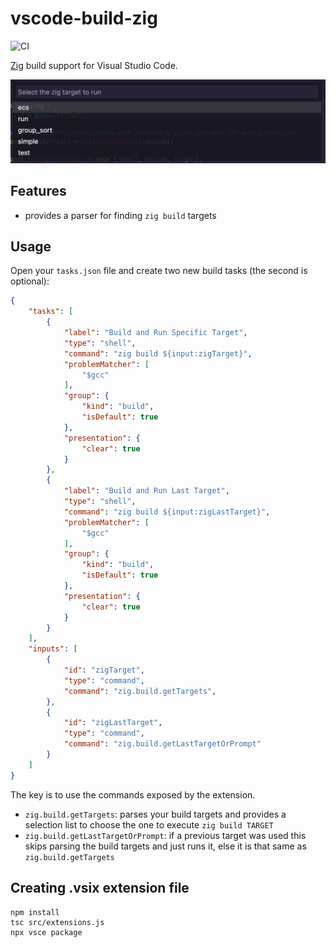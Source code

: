 # vscode-build-zig

![CI](https://img.shields.io/github/workflow/status/ziglang/vscode-zig/CI.svg)

[Zig](http://ziglang.org/) build support for Visual Studio Code.

![](./images/example.png)

## Features

 - provides a parser for finding `zig build` targets

## Usage

Open your `tasks.json` file and create two new build tasks (the second is optional):

```json
{
    "tasks": [
        {
            "label": "Build and Run Specific Target",
            "type": "shell",
            "command": "zig build ${input:zigTarget}",
            "problemMatcher": [
                "$gcc"
            ],
            "group": {
                "kind": "build",
                "isDefault": true
            },
            "presentation": {
                "clear": true
            }
        },
        {
            "label": "Build and Run Last Target",
            "type": "shell",
            "command": "zig build ${input:zigLastTarget}",
            "problemMatcher": [
                "$gcc"
            ],
            "group": {
                "kind": "build",
                "isDefault": true
            },
            "presentation": {
                "clear": true
            }
        }
    ],
    "inputs": [
        {
            "id": "zigTarget",
            "type": "command",
            "command": "zig.build.getTargets",
        },
        {
            "id": "zigLastTarget",
            "type": "command",
            "command": "zig.build.getLastTargetOrPrompt"
        }
    ]
}
```

The key is to use the commands exposed by the extension.
- `zig.build.getTargets`: parses your build targets and provides a selection list to choose the one to execute `zig build TARGET`
- `zig.build.getLastTargetOrPrompt`: if a previous target was used this skips parsing the build targets and just runs it, else it is that same as `zig.build.getTargets`


## Creating .vsix extension file

```
npm install
tsc src/extensions.js
npx vsce package
```
